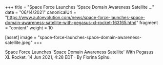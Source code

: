 +++
title = "Space Force Launches 'Space Domain Awareness Satellite ..."
date = "06/14/2021"
canonicalUrl = "https://www.autoevolution.com/news/space-force-launches-space-domain-awareness-satellite-with-pegasus-xl-rocket-163165.html"
fragment = "content"
weight = 10

[asset]
    image = "space-force-launches-space-domain-awareness-satellite.jpeg"
+++

Space Force Launches 'Space Domain Awareness Satellite' With Pegasus XL 
Rocket. 14 Jun 2021, 4:28 EDT · By Florina Spînu.

